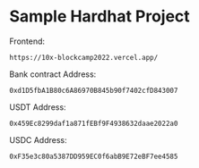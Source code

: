 # Sample Hardhat Project

Frontend:

```shell
https://10x-blockcamp2022.vercel.app/
```

Bank contract Address:
```shell
0xd1D5fbA1B80c6A86970B845b90f7402cfD843007
```

USDT Address:
```shell
0x459Ec8299daf1a871fEBf9F4938632daae2022a0
```

USDC Address:
```shell
0xF35e3c80a5387DD959EC0f6abB9E72eBF7ee4585
```